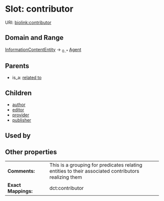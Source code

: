 
# Slot: contributor




URI: [biolink:contributor](https://w3id.org/biolink/vocab/contributor)


## Domain and Range

[InformationContentEntity](InformationContentEntity.md) ->  <sub>0..*</sub> [Agent](Agent.md)

## Parents

 *  is_a: [related to](related_to.md)

## Children

 *  [author](author.md)
 *  [editor](editor.md)
 *  [provider](provider.md)
 *  [publisher](publisher.md)

## Used by


## Other properties

|  |  |  |
| --- | --- | --- |
| **Comments:** | | This is a grouping for predicates relating entities to their associated contributors realizing them |
| **Exact Mappings:** | | dct:contributor |

